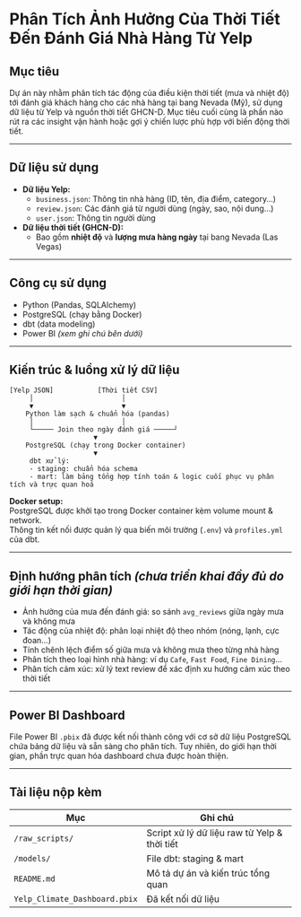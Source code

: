 
# Phân Tích Ảnh Hưởng Của Thời Tiết Đến Đánh Giá Nhà Hàng Từ Yelp

## Mục tiêu

Dự án này nhằm phân tích tác động của điều kiện thời tiết (mưa và nhiệt độ) tới đánh giá khách hàng cho các nhà hàng tại bang Nevada (Mỹ), sử dụng dữ liệu từ Yelp và nguồn thời tiết GHCN-D. Mục tiêu cuối cùng là phần nào rút ra các insight vận hành hoặc gợi ý chiến lược phù hợp với biến động thời tiết.

---

## Dữ liệu sử dụng

- **Dữ liệu Yelp:**
  - `business.json`: Thông tin nhà hàng (ID, tên, địa điểm, category…)
  - `review.json`: Các đánh giá từ người dùng (ngày, sao, nội dung…)
  - `user.json`: Thông tin người dùng
- **Dữ liệu thời tiết (GHCN-D):**
  - Bao gồm **nhiệt độ** và **lượng mưa hàng ngày** tại bang Nevada (Las Vegas)

---

## Công cụ sử dụng

- Python (Pandas, SQLAlchemy)
- PostgreSQL (chạy bằng Docker)
- dbt (data modeling)
- Power BI *(xem ghi chú bên dưới)*

---

## Kiến trúc & luồng xử lý dữ liệu

```plaintext
[Yelp JSON]           [Thời tiết CSV]
     │                      │
     ▼                      ▼
    Python làm sạch & chuẩn hóa (pandas)
     │                      │
     └───── Join theo ngày đánh giá ─────┘
                     ▼
    PostgreSQL (chạy trong Docker container)
                     ▼
     dbt xử lý:
     - staging: chuẩn hóa schema
     - mart: làm bảng tổng hợp tính toán & logic cuối phục vụ phân tích và trực quan hoá
```

**Docker setup:**  
PostgreSQL được khởi tạo trong Docker container kèm volume mount & network.  
Thông tin kết nối được quản lý qua biến môi trường (`.env`) và `profiles.yml` của dbt.

---

## Định hướng phân tích *(chưa triển khai đầy đủ do giới hạn thời gian)*

- Ảnh hưởng của mưa đến đánh giá: so sánh `avg_reviews` giữa ngày mưa và không mưa
- Tác động của nhiệt độ: phân loại nhiệt độ theo nhóm (nóng, lạnh, cực đoan…)
- Tính chênh lệch điểm số giữa mưa và không mưa theo từng nhà hàng
- Phân tích theo loại hình nhà hàng: ví dụ `Cafe`, `Fast Food`, `Fine Dining`...
- Phân tích cảm xúc: xử lý text review để xác định xu hướng cảm xúc theo thời tiết

---

## Power BI Dashboard

File Power BI `.pbix` đã được kết nối thành công với cơ sở dữ liệu PostgreSQL chứa bảng dữ liệu và sẵn sàng cho phân tích. Tuy nhiên, do giới hạn thời gian, phần trực quan hóa dashboard chưa được hoàn thiện.


---

## Tài liệu nộp kèm

| Mục                    | Ghi chú                                                   |
|------------------------|-----------------------------------------------------------|
| `/raw_scripts/`        | Script xử lý dữ liệu raw từ Yelp & thời tiết              |
| `/models/`             | File dbt: staging & mart                                  |
| `README.md`            | Mô tả dự án và kiến trúc tổng quan                        |
| `Yelp_Climate_Dashboard.pbix` | Đã kết nối dữ liệu                                 |

